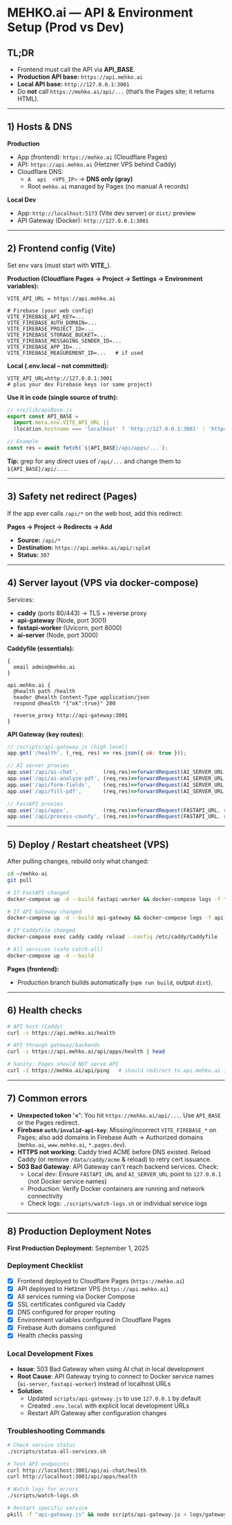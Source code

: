# MEHKO.ai — API & Environment Setup (Prod vs Dev)

## TL;DR
- Frontend must call the API via **API_BASE**.
- **Production API base:** `https://api.mehko.ai`
- **Local API base:** `http://127.0.0.1:3001`
- Do **not** call `https://mehko.ai/api/...` (that’s the Pages site; it returns HTML).

---

## 1) Hosts & DNS
**Production**
- App (frontend): `https://mehko.ai` (Cloudflare Pages)
- API: `https://api.mehko.ai` (Hetzner VPS behind Caddy)
- Cloudflare DNS:
  - `A  api  <VPS_IP>` → **DNS only (gray)**
  - Root `mehko.ai` managed by Pages (no manual A records)

**Local Dev**
- App: `http://localhost:5173` (Vite dev server) or `dist/` preview
- API Gateway (Docker): `http://127.0.0.1:3001`

---

## 2) Frontend config (Vite)
Set env vars (must start with **VITE_**).

**Production (Cloudflare Pages → Project → Settings → Environment variables):**
```
VITE_API_URL = https://api.mehko.ai

# Firebase (your web config)
VITE_FIREBASE_API_KEY=...
VITE_FIREBASE_AUTH_DOMAIN=...
VITE_FIREBASE_PROJECT_ID=...
VITE_FIREBASE_STORAGE_BUCKET=...
VITE_FIREBASE_MESSAGING_SENDER_ID=...
VITE_FIREBASE_APP_ID=...
VITE_FIREBASE_MEASUREMENT_ID=...   # if used
```

**Local (.env.local – not committed):**
```
VITE_API_URL=http://127.0.0.1:3001
# plus your dev Firebase keys (or same project)
```

**Use it in code (single source of truth):**
```js
// src/lib/apiBase.js
export const API_BASE =
  import.meta.env.VITE_API_URL ||
  (location.hostname === 'localhost' ? 'http://127.0.0.1:3001' : 'https://api.mehko.ai');

// Example
const res = await fetch(`${API_BASE}/api/apps/...`);
```
**Tip:** grep for any direct uses of `/api/...` and change them to `${API_BASE}/api/...`.

---

## 3) Safety net redirect (Pages)
If the app ever calls `/api/*` on the web host, add this redirect:

**Pages → Project → Redirects → Add**
- **Source:** `/api/*`
- **Destination:** `https://api.mehko.ai/api/:splat`
- **Status:** `307`

---

## 4) Server layout (VPS via docker-compose)
Services:
- **caddy** (ports 80/443) → TLS + reverse proxy
- **api-gateway** (Node, port 3001)
- **fastapi-worker** (Uvicorn, port 8000)
- **ai-server** (Node, port 3000)

**Caddyfile (essentials):**
```caddy
{
  email admin@mehko.ai
}

api.mehko.ai {
  @health path /health
  header @health Content-Type application/json
  respond @health "{"ok":true}" 200

  reverse_proxy http://api-gateway:3001
}
```

**API Gateway (key routes):**
```js
// /scripts/api-gateway.js (high level)
app.get('/health', (_req, res) => res.json({ ok: true }));

// AI server proxies
app.use('/api/ai-chat',        (req,res)=>forwardRequest(AI_SERVER_URL, req, res));
app.use('/api/ai-analyze-pdf', (req,res)=>forwardRequest(AI_SERVER_URL, req, res));
app.use('/api/form-fields',    (req,res)=>forwardRequest(AI_SERVER_URL, req, res));
app.use('/api/fill-pdf',       (req,res)=>forwardRequest(AI_SERVER_URL, req, res));

// FastAPI proxies
app.use('/api/apps',           (req,res)=>forwardRequest(FASTAPI_URL, req, res));
app.use('/api/process-county', (req,res)=>forwardRequest(FASTAPI_URL, req, res));
```

---

## 5) Deploy / Restart cheatsheet (VPS)
After pulling changes, rebuild only what changed:

```bash
cd ~/mehko-ai
git pull

# If FastAPI changed
docker-compose up -d --build fastapi-worker && docker-compose logs -f fastapi-worker

# If API Gateway changed
docker-compose up -d --build api-gateway && docker-compose logs -f api-gateway

# If Caddyfile changed
docker-compose exec caddy caddy reload --config /etc/caddy/Caddyfile

# All services (safe catch-all)
docker-compose up -d --build
```

**Pages (frontend):**
- Production branch builds automatically (`npm run build`, output `dist`).

---

## 6) Health checks
```bash
# API host (Caddy)
curl -s https://api.mehko.ai/health

# API through gateway/backends
curl -i https://api.mehko.ai/api/apps/health | head

# Sanity: Pages should NOT serve API
curl -I https://mehko.ai/api/ping   # should redirect to api.mehko.ai if redirect is set
```

---

## 7) Common errors
- **Unexpected token '<'**: You hit `https://mehko.ai/api/...`. Use `API_BASE` or the Pages redirect.
- **Firebase `auth/invalid-api-key`**: Missing/incorrect `VITE_FIREBASE_*` on Pages; also add domains in Firebase Auth → Authorized domains (`mehko.ai`, `www.mehko.ai`, `*.pages.dev`).
- **HTTPS not working**: Caddy tried ACME before DNS existed. Reload Caddy (or remove `/data/caddy/acme` & reload) to retry cert issuance.
- **503 Bad Gateway**: API Gateway can't reach backend services. Check:
  - Local dev: Ensure `FASTAPI_URL` and `AI_SERVER_URL` point to `127.0.0.1` (not Docker service names)
  - Production: Verify Docker containers are running and network connectivity
  - Check logs: `./scripts/watch-logs.sh` or individual service logs

---

## 8) Production Deployment Notes
**First Production Deployment:** September 1, 2025

### Deployment Checklist
- [x] Frontend deployed to Cloudflare Pages (`https://mehko.ai`)
- [x] API deployed to Hetzner VPS (`https://api.mehko.ai`)
- [x] All services running via Docker Compose
- [x] SSL certificates configured via Caddy
- [x] DNS configured for proper routing
- [x] Environment variables configured in Cloudflare Pages
- [x] Firebase Auth domains configured
- [x] Health checks passing

### Local Development Fixes
- **Issue**: 503 Bad Gateway when using AI chat in local development
- **Root Cause**: API Gateway trying to connect to Docker service names (`ai-server`, `fastapi-worker`) instead of localhost URLs
- **Solution**: 
  - Updated `scripts/api-gateway.js` to use `127.0.0.1` by default
  - Created `.env.local` with explicit local development URLs
  - Restart API Gateway after configuration changes

### Troubleshooting Commands
```bash
# Check service status
./scripts/status-all-services.sh

# Test API endpoints
curl http://localhost:3001/api/ai-chat/health
curl http://localhost:3001/api/apps/health

# Watch logs for errors
./scripts/watch-logs.sh

# Restart specific service
pkill -f "api-gateway.js" && node scripts/api-gateway.js > logs/gateway.log 2>&1 &
```

